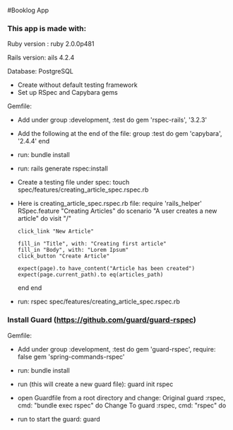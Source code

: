 #Booklog App

### This app is made with:
Ruby version : ruby 2.0.0p481

Rails version: ails 4.2.4

Database: PostgreSQL


- Create without default testing framework
- Set up RSpec and Capybara gems

Gemfile:
* Add under group :development, :test do
    gem 'rspec-rails', '3.2.3'
* Add the following at the end of the file:
    group :test do
      gem 'capybara', '2.4.4'
    end

* run:
    bundle install
* run:
    rails generate rspec:install
* Create a testing file under spec:
    touch spec/features/creating_article_spec.rspec.rb

* Here is creating_article_spec.rspec.rb file:
  require 'rails_helper'
  RSpec.feature "Creating Articles" do
    scenario "A user creates a new article" do
      visit "/"

      click_link "New Article"

      fill_in "Title", with: "Creating first article"
      fill_in "Body", with: "Lorem Ipsum"
      click_button "Create Article"

      expect(page).to have_content("Article has been created")
      expect(page.current_path).to eq(articles_path)
    end
  end

* run:
    rspec spec/features/creating_article_spec.rspec.rb

### Install Guard (https://github.com/guard/guard-rspec)
Gemfile:
* Add under group :development, :test do
  gem 'guard-rspec', require: false
  gem 'spring-commands-rspec'

* run:
    bundle install
* run (this will create a new guard file):
    guard init rspec
* open Guardfile from a root directory and change:
    Original
    guard :rspec, cmd: "bundle exec rspec" do
    Change To
    guard :rspec, cmd: "rspec" do
* run to start the guard:
    guard 